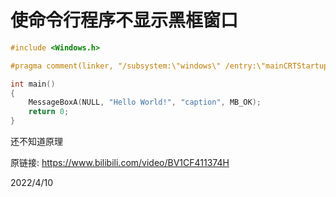 # 使命令行程序不显示黑框窗口


```cpp
#include <Windows.h>

#pragma comment(linker, "/subsystem:\"windows\" /entry:\"mainCRTStartup\"")  // 不显示窗口

int main()
{
    MessageBoxA(NULL, "Hello World!", "caption", MB_OK);
    return 0;
}
```

还不知道原理  


原链接: https://www.bilibili.com/video/BV1CF411374H  


2022/4/10  
